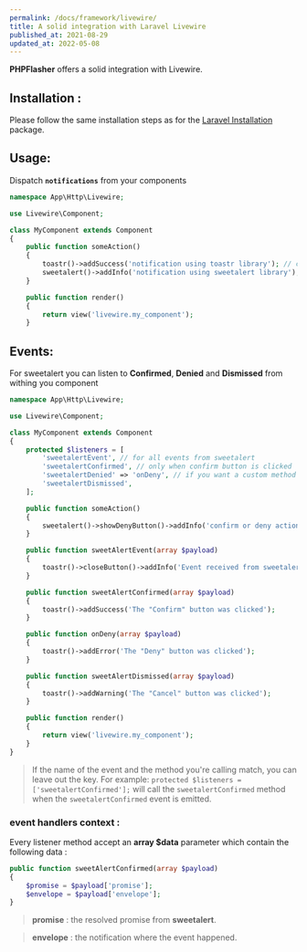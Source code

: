 ```yaml
---
permalink: /docs/framework/livewire/
title: A solid integration with Laravel Livewire
published_at: 2021-08-29
updated_at: 2022-05-08
---
```


**<span class="text-indigo-900">PHP<span class="text-indigo-500">Flasher</span></span>** offers a solid integration with Livewire.

## <i class="fa-duotone fa-list-radio"></i> Installation :

Please follow the same installation steps as for the [Laravel Installation](/docs/framework/laravel) package.

## <i class="fa-duotone fa-list-radio"></i> Usage:

Dispatch **`notifications`** from your components

```php
namespace App\Http\Livewire;

use Livewire\Component;

class MyComponent extends Component
{
    public function someAction()
    {
        toastr()->addSuccess('notification using toastr library'); // composer require php-flasher/flasher-toastr-laravel
        sweetalert()->addInfo('notification using sweetalert library'); // composer require php-flasher/flasher-sweetalert-laravel
    }

    public function render()
    {
        return view('livewire.my_component');
    }
```

## <i class="fa-duotone fa-list-radio"></i> Events:

For sweetalert you can listen to **Confirmed**, **Denied** and **Dismissed** from withing you component

```php
namespace App\Http\Livewire;

use Livewire\Component;

class MyComponent extends Component
{
    protected $listeners = [
        'sweetalertEvent', // for all events from sweetalert
        'sweetalertConfirmed', // only when confirm button is clicked
        'sweetalertDenied' => 'onDeny', // if you want a custom method name
        'sweetalertDismissed',
    ];

    public function someAction()
    {
        sweetalert()->showDenyButton()->addInfo('confirm or deny action');
    }

    public function sweetAlertEvent(array $payload)
    {
        toastr()->closeButton()->addInfo('Event received from sweetalert');
    }

    public function sweetAlertConfirmed(array $payload)
    {
        toastr()->addSuccess('The "Confirm" button was clicked');
    }

    public function onDeny(array $payload)
    {
        toastr()->addError('The "Deny" button was clicked');
    }

    public function sweetAlertDismissed(array $payload)
    {
        toastr()->addWarning('The "Cancel" button was clicked');
    }

    public function render()
    {
        return view('livewire.my_component');
    }
}
```

> If the name of the event and the method you're calling match, you can leave out the key. For example: `protected $listeners = ['sweetalertConfirmed'];` will call the `sweetalertConfirmed` method when the `sweetalertConfirmed` event is emitted.

### event handlers context :

Every listener method accept an **array $data** parameter which contain the following data :

```php
public function sweetAlertConfirmed(array $payload)
{
    $promise = $payload['promise'];
    $envelope = $payload['envelope'];
}
```

> **promise** : the resolved promise from **sweetalert**.

> **envelope** : the notification where the event happened.
